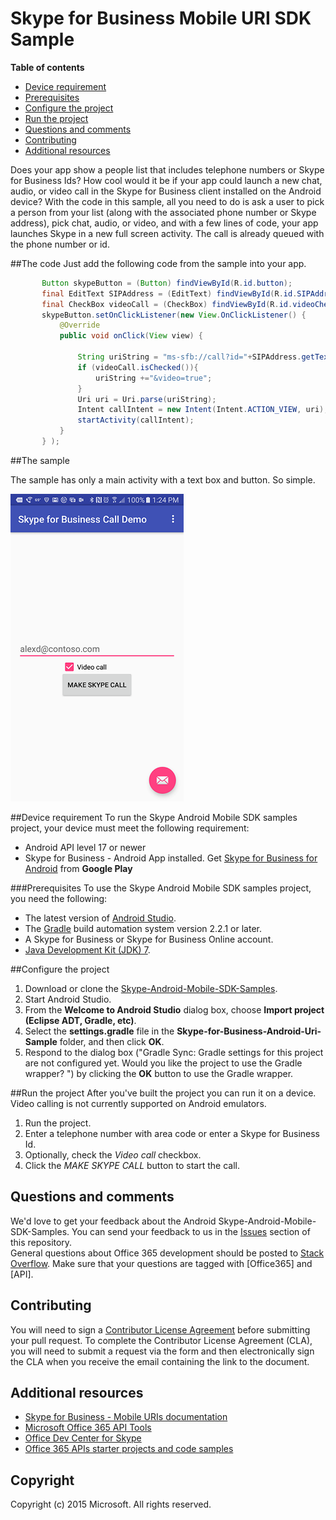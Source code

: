 # Skype for Business Mobile URI SDK Sample

**Table of contents**

* [Device requirement](#device-requirement)
* [Prerequisites](#prerequisites)
* [Configure the project](#configure-the-project)
* [Run the project](#run-the-project)
* [Questions and comments](#questions-and-comments)
* [Contributing](#contributing)
* [Additional resources](#additional-resources)

Does your app show a people list that includes telephone numbers or Skype for Business Ids? How cool would it be if your
app could launch a new chat, audio, or video call in the Skype for Business client installed on the Android device? With the 
code in this sample, all you need to do is ask a user to pick a person from your list (along with the associated phone number or Skype address),
pick chat, audio, or video, and with a few lines of code, your app launches Skype in a new full screen activity. The call is already queued
with the phone number or id. 

##The code
Just add the following code from the sample into your app.


 ```java
        Button skypeButton = (Button) findViewById(R.id.button);
        final EditText SIPAddress = (EditText) findViewById(R.id.SIPAddress) ;
        final CheckBox videoCall = (CheckBox) findViewById(R.id.videoCheck);
        skypeButton.setOnClickListener(new View.OnClickListener() {
            @Override
            public void onClick(View view) {

                String uriString = "ms-sfb://call?id="+SIPAddress.getText().toString();
                if (videoCall.isChecked()){
                    uriString +="&video=true";
                }
                Uri uri = Uri.parse(uriString);
                Intent callIntent = new Intent(Intent.ACTION_VIEW, uri);
                startActivity(callIntent);
            }
        } );
 ```

##The sample

The sample has only a main activity with a text box and button. So simple.

![the main activity](images/SkypeCall.png)

##Device requirement
To run the Skype Android Mobile SDK samples project, your device must meet the following requirement:
* Android API level 17 or newer
* Skype for Business - Android App installed. Get [Skype for Business for Android](https://play.google.com/store/apps/details?id=com.microsoft.office.lync15&hl=en) from **Google Play**

###Prerequisites
To use the Skype Android Mobile SDK samples project, you need the following:
* The latest version of [Android Studio](http://developer.android.com/sdk/index.html).
* The [Gradle](http://www.gradle.org) build automation system version 2.2.1 or later.
* A Skype for Business or Skype for Business Online account. 
* [Java Development Kit (JDK) 7](http://www.oracle.com/technetwork/java/javase/downloads/jdk7-downloads-1880260.html).

##Configure the project

1. Download or clone the [Skype-Android-Mobile-SDK-Samples](https://github.com/OfficeDev/Skype-for-Business-Android-Uri-Sample).
2. Start Android Studio.
3. From the **Welcome to Android Studio** dialog box, choose **Import project (Eclipse ADT, Gradle, etc)**.
4. Select the **settings.gradle** file in the **Skype-for-Business-Android-Uri-Sample** folder, and then click **OK**.
5. Respond to the dialog box ("Gradle Sync: Gradle settings for this project are not configured yet. Would you like the project to use the Gradle wrapper? ") by clicking the **OK** button to use the Gradle wrapper. 

##Run the project
After you've built the project you can run it on a device. Video calling is not currently supported on Android emulators.

1. Run the project.
2. Enter a telephone number with area code or enter a Skype for Business Id.
3. Optionally, check the _Video call_ checkbox.
4. Click the _MAKE SKYPE CALL_ button to start the call.

## Questions and comments
We'd love to get your feedback about the Android Skype-Android-Mobile-SDK-Samples. You can send your feedback to us in the [Issues](https://github.com/OfficeDev/Skype-for-Business-Android-Uri-Sample/issues) section of this repository. <br/>
General questions about Office 365 development should be posted to [Stack Overflow](http://stackoverflow.com/questions/tagged/Office365+API). Make sure that your questions are tagged with [Office365] and [API].

## Contributing
You will need to sign a [Contributor License Agreement](https://cla.microsoft.com/) before submitting your pull request. To complete the Contributor License Agreement (CLA), you will need to submit a request via the form and then electronically sign the CLA when you receive the email containing the link to the document. 

## Additional resources

* [Skype for Business - Mobile URIs documentation](https://msdn.microsoft.com/en-us/skype/skype-for-business-uris/sfbmobileuri)
* [Microsoft Office 365 API Tools](https://visualstudiogallery.msdn.microsoft.com/a15b85e6-69a7-4fdf-adda-a38066bb5155)
* [Office Dev Center for Skype](http://dev.office.com/skype)
* [Office 365 APIs starter projects and code samples](http://msdn.microsoft.com/en-us/office/office365/howto/starter-projects-and-code-samples)


## Copyright
Copyright (c) 2015 Microsoft. All rights reserved.
